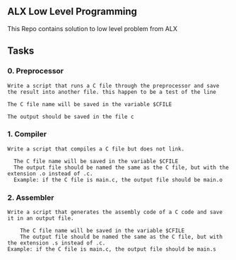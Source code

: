 ## ALX Low Level Programming
This Repo contains solution to low level problem from ALX

## Tasks
### 0. Preprocessor

    Write a script that runs a C file through the preprocessor and save the result into another file. this happen to be a test of the line

    The C file name will be saved in the variable $CFILE

    The output should be saved in the file c

	
### 1. Compiler

    Write a script that compiles a C file but does not link.

      The C file name will be saved in the variable $CFILE
      The output file should be named the same as the C file, but with the extension .o instead of .c.
      Example: if the C file is main.c, the output file should be main.o

### 2. Assembler


    Write a script that generates the assembly code of a C code and save it in an output file.

        The C file name will be saved in the variable $CFILE
        The output file should be named the same as the C file, but with the extension .s instead of .c.
	Example: if the C file is main.c, the output file should be main.s
		